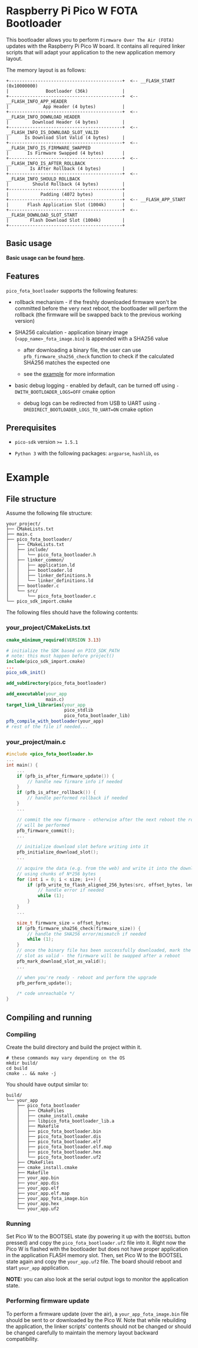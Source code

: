 # Raspberry Pi Pico W FOTA Bootloader

This bootloader allows you to perform `Firmware Over The Air (FOTA)` updates
with the Raspberry Pi Pico W board. It contains all required linker scripts
that will adapt your application to the new application memory layout.

The memory layout is as follows:

```
+-------------------------------------------+  <-- __FLASH_START (0x10000000)
|              Bootloader (36k)             |
+-------------------------------------------+  <-- __FLASH_INFO_APP_HEADER
|             App Header (4 bytes)          |
+-------------------------------------------+  <-- __FLASH_INFO_DOWNLOAD_HEADER
|         Download Header (4 bytes)         |
+-------------------------------------------+  <-- __FLASH_INFO_IS_DOWNLOAD_SLOT_VALID
|      Is Download Slot Valid (4 bytes)     |
+-------------------------------------------+  <-- __FLASH_INFO_IS_FIRMWARE_SWAPPED
|       Is Firmware Swapped (4 bytes)       |
+-------------------------------------------+  <-- __FLASH_INFO_IS_AFTER_ROLLBACK
|        Is After Rollback (4 bytes)        |
+-------------------------------------------+  <-- __FLASH_INFO_SHOULD_ROLLBACK
|         Should Rollback (4 bytes)         |
+-------------------------------------------+
|            Padding (4072 bytes)           |
+-------------------------------------------+  <-- __FLASH_APP_START
|       Flash Application Slot (1004k)      |
+-------------------------------------------+  <-- __FLASH_DOWNLOAD_SLOT_START
|        Flash Download Slot (1004k)        |
+-------------------------------------------+
```
## Basic usage

**Basic usage can be found
[here](https://github.com/JZimnol/pico_fota_example).**

## Features

`pico_fota_bootloader` supports the following features:

- rollback mechanism - if the freshly downloaded firmware won't be committed
  before the very next reboot, the bootloader will perform the rollback (the
  firmware will be swapped back to the previous working version)

- SHA256 calculation - application binary image (`<app_name>_fota_image.bin`) is
  appended with a SHA256 value

  - after downloading a binary file, the user can use
    `pfb_firmware_sha256_check` function to check if the calculated SHA256
    matches the expected one

  - see the [example](#your_projectmainc) for more information

- basic debug logging - enabled by default, can be turned off using
  `-DWITH_BOOTLOADER_LOGS=OFF` cmake option

  - debug logs can be redirected from USB to UART using
    `-DREDIRECT_BOOTLOADER_LOGS_TO_UART=ON` cmake option

## Prerequisites

- `pico-sdk` version `>= 1.5.1`

- `Python 3` with the following packages: `argparse`, `hashlib`, `os`

# Example

## File structure

Assume the following file structure:
```
your_project/
├── CMakeLists.txt
├── main.c
├── pico_fota_bootloader/
│   ├── CMakeLists.txt
│   ├── include/
│   │   └── pico_fota_bootloader.h
│   ├── linker_common/
│   │   ├── application.ld
│   │   ├── bootloader.ld
│   │   ├── linker_definitions.h
│   │   └── linker_definitions.ld
│   ├── bootloader.c
│   └── src/
│       └── pico_fota_bootloader.c
└── pico_sdk_import.cmake

```

The following files should have the following contents:

### your_project/CMakeLists.txt

```cmake
cmake_minimum_required(VERSION 3.13)

# initialize the SDK based on PICO_SDK_PATH
# note: this must happen before project()
include(pico_sdk_import.cmake)
...
pico_sdk_init()

add_subdirectory(pico_fota_bootloader)

add_executable(your_app
               main.c)
target_link_libraries(your_app
                      pico_stdlib
                      pico_fota_bootloader_lib)
pfb_compile_with_bootloader(your_app)
# rest of the file if needed...
```

### your_project/main.c
```c
#include <pico_fota_bootloader.h>
...
int main() {
    ...
    if (pfb_is_after_firmware_update()) {
        // handle new firmare info if needed
    }
    if (pfb_is_after_rollback()) {
        // handle performed rollback if needed
    }
    ...

    // commit the new firmware - otherwise after the next reboot the rollback
    // will be performed
    pfb_firmware_commit();
    ...

    // initialize download slot before writing into it
    pfb_initialize_download_slot();
    ...

    // acquire the data (e.g. from the web) and write it into the download slot
    // using chunks of N*256 bytes
    for (int i = 0; i < size; i++) {
        if (pfb_write_to_flash_aligned_256_bytes(src, offset_bytes, len_bytes)) {
            // handle error if needed
            while (1);
        }
    }
    ...

    size_t firmware_size = offset_bytes;
    if (pfb_firmware_sha256_check(firmware_size)) {
        // handle the SHA256 error/mismatch if needed
        while (1);
    }
    // once the binary file has been successfully downloaded, mark the download
    // slot as valid - the firmware will be swapped after a reboot
    pfb_mark_download_slot_as_valid();
    ...

    // when you're ready - reboot and perform the upgrade
    pfb_perform_update();

    /* code unreachable */
}
```

## Compiling and running

### Compiling

Create the build directory and build the project within it.

```shell
# these commands may vary depending on the OS
mkdir build/
cd build
cmake .. && make -j
```

You should have output similar to:

```
build/
└── your_app
    ├── pico_fota_bootloader
    │   ├── CMakeFiles
    │   ├── cmake_install.cmake
    │   ├── libpico_fota_bootloader_lib.a
    │   ├── Makefile
    │   ├── pico_fota_bootloader.bin
    │   ├── pico_fota_bootloader.dis
    │   ├── pico_fota_bootloader.elf
    │   ├── pico_fota_bootloader.elf.map
    │   ├── pico_fota_bootloader.hex
    │   └── pico_fota_bootloader.uf2
    ├── CMakeFiles
    ├── cmake_install.cmake
    ├── Makefile
    ├── your_app.bin
    ├── your_app.dis
    ├── your_app.elf
    ├── your_app.elf.map
    ├── your_app_fota_image.bin
    ├── your_app.hex
    └── your_app.uf2
```

### Running

Set Pico W to the BOOTSEL state (by powering it up with the `BOOTSEL` button
pressed) and copy the `pico_fota_bootloader.uf2` file into it. Right now the
Pico W is flashed with the bootloader but does not have proper application in
the application FLASH memory slot. Then, set Pico W to the BOOTSEL state again
and copy the `your_app.uf2` file. The board should reboot and start `your_app`
application.

**NOTE:** you can also look at the serial output logs to monitor the
application state.

### Performing firmware update

To perform a firmware update (over the air), a `your_app_fota_image.bin` file
should be sent to or downloaded by the Pico W. Note that while rebuilding the
application, the linker scripts' contents should not be changed or should be
changed carefully to maintain the memory layout backward compatibility.
